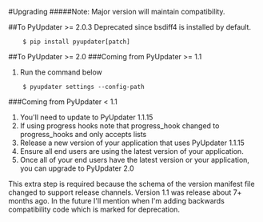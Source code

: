 #Upgrading
#####Note: Major version will maintain compatibility.

##To PyUpdater >= 2.0.3
Deprecated since bsdiff4 is installed by default.

```
    $ pip install pyupdater[patch]
```

##To PyUpdater >= 2.0
###Coming from PyUpdater >= 1.1
1. Run the command below

```
    $ pyupdater settings --config-path
```

###Coming from PyUpdater < 1.1
1. You'll need to update to PyUpdater 1.1.15
2. If using progress hooks note that progress_hook changed to progress_hooks and only accepts lists
3. Release a new version of your application that uses PyUpdater 1.1.15
4. Ensure all end users are using the latest version of your application.
5. Once all of your end users have the latest version or your application, you can upgrade to PyUpdater 2.0

This extra step is required because the schema of the version manifest file changed to support release channels. Version 1.1 was release about 7+ months ago. In the future I'll mention when I'm adding backwards compatibility code which is marked for deprecation.